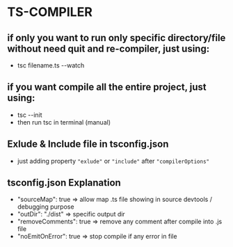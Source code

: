 # TS-COMPILER

## if only you want to run only specific directory/file without need quit and re-compiler, just using:
- tsc filename.ts --watch

## if you want compile all the entire project, just using:
- tsc --init
- then run tsc in terminal (manual)

## Exlude & Include file in tsconfig.json
- just adding property `"exlude"` or `"include"` after `"compilerOptions"` 

## tsconfig.json Explanation
- "sourceMap": true => allow map .ts file showing in source devtools / debugging purpose
- "outDir": "./dist" => specific output dir
- "removeComments": true => remove any comment after compile into .js file
- "noEmitOnError": true => stop compile if any error in file